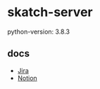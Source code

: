 # skatch-server
python-version: 3.8.3

## docs
- [Jira](https://hankchoi.atlassian.net/jira/software/projects/SKATCH/boards/2)
- [Notion](https://www.notion.so/0fbffa968c2245fa83575dc5757590b3)

